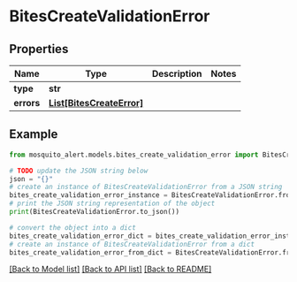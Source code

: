 # BitesCreateValidationError


## Properties

Name | Type | Description | Notes
------------ | ------------- | ------------- | -------------
**type** | **str** |  | 
**errors** | [**List[BitesCreateError]**](BitesCreateError.md) |  | 

## Example

```python
from mosquito_alert.models.bites_create_validation_error import BitesCreateValidationError

# TODO update the JSON string below
json = "{}"
# create an instance of BitesCreateValidationError from a JSON string
bites_create_validation_error_instance = BitesCreateValidationError.from_json(json)
# print the JSON string representation of the object
print(BitesCreateValidationError.to_json())

# convert the object into a dict
bites_create_validation_error_dict = bites_create_validation_error_instance.to_dict()
# create an instance of BitesCreateValidationError from a dict
bites_create_validation_error_from_dict = BitesCreateValidationError.from_dict(bites_create_validation_error_dict)
```
[[Back to Model list]](../README.md#documentation-for-models) [[Back to API list]](../README.md#documentation-for-api-endpoints) [[Back to README]](../README.md)


